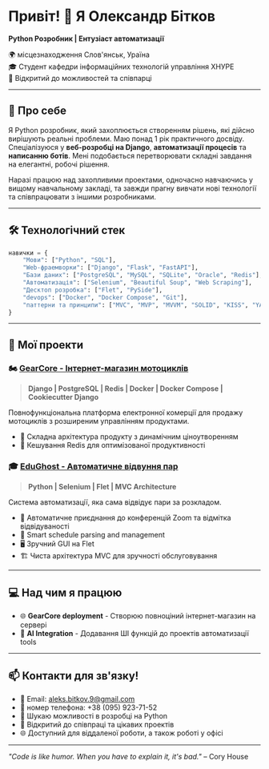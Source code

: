 # Привіт! 👋 Я Олександр Бітков

**Python Розробник | Ентузіаст автоматизації**

🌍 місцезнаходження Слов'янськ, Ураїна <br>
🎓 Студент кафедри інформаційних технологій управління ХНУРЕ <br> 
💼 Відкритий до можливостей та співпарці <br>

---

## 🚀 Про себе

Я Python розробник, який захоплюється створенням рішень, які дійсно вирішують реальні проблеми. Маю понад 1 рік практичного досвіду. Спеціалізуюся у **веб-розробці на Django**, **автоматизації процесів** та **написанню ботів**. Мені подобається перетворювати складні завдання на елегантні, робочі рішення.

Наразі працюю над захопливими проектами, одночасно навчаючись у вищому навчальному закладі, та завжди прагну вивчати нові технології та співпрацювати з іншими розробниками.

---

## 🛠️ Технологічний стек

```python
навички = {
    "Мови": ["Python", "SQL"],
    "Web-фраемворки": ["Django", "Flask", "FastAPI"],
    "Бази даних": ["PostgreSQL", "MySQL", "SQLite", "Oracle", "Redis"],
    "Автоматизація": ["Selenium", "Beautiful Soup", "Web Scraping"],
    "Десктоп розробка": ["Flet", "PySide"],
    "devops": ["Docker", "Docker Compose", "Git"],
    "паттерни та принципи": ["MVC", "MVP", "MVVM", "SOLID", "KISS", "YAGNI"]
}
```

---

## 🌟 Мої проекти

### 🏍️ [GearCore - Інтернет-магазин мотоциклів](https://github.com/aleks-bitkov/gearcore)
> **Django | PostgreSQL | Redis | Docker | Docker Compose | Cookiecutter Django**

Повнофункціональна платформа електронної комерції для продажу мотоциклів з розширеним управлінням продуктами.

- 🔧 Складна архітектура продукту з динамічним ціноутворенням
- 🚀 Кешування Redis для оптимізованої продуктивності 

### 🎓 [EduGhost - Автоматичне відвуння пар](https://github.com/aleks-bitkov/EduGhost.hneu)
> **Python | Selenium | Flet | MVC Architecture**

Система автоматизації, яка сама відвідує пари за розкладом.

- 🤖 Автоматичне приєднання до конференцій Zoom та відмітка відвідуваності
- 📅 Smart schedule parsing and management
- 🖥️ Зручний GUI на Flet
- 🏗️ Чиста архітектура MVC для зручності обслуговування

---

## 💻 Над чим я працюю

- 🌐 **GearCore deployment** - Створюю повноціний інтернет-магазин на сервері
- 🤖 **AI Integration** - Додавання ШІ функцій до проектів автоматизації  tools

---

## 📫 Контакти для зв'язку!

- 📧 Email: [aleks.bitkov.9@gmail.com](mailto:aleks.bitkov.9@gmail.com)
- 📱 номер телефона: +38 (095) 923-71-52
- 💼 Шукаю можливості в розробці на Python
- 🤝 Відкритий до співпраці та цікавих проектів
- 🌐 Доступний для віддаленої роботи, а також роботі у офісі

---

*"Code is like humor. When you have to explain it, it's bad."* – Cory House
